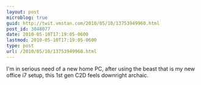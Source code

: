 ```yaml
---
layout: post
microblog: true
guid: http://twit.vmstan.com/2010/05/10/13753949960.html
post_id: 3048077
date: 2010-05-10T17:19:05-0600
lastmod: 2010-05-10T17:19:05-0600
type: post
url: /2010/05/10/13753949960.html
---
```

I'm in serious need of a new home PC, after using the beast that is my new office i7 setup, this 1st gen C2D feels downright archaic.
